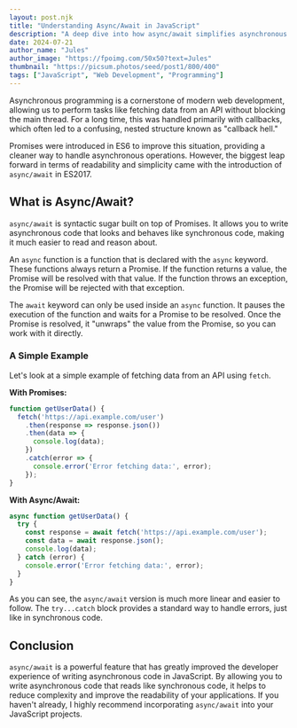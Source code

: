 ```yaml
---
layout: post.njk
title: "Understanding Async/Await in JavaScript"
description: "A deep dive into how async/await simplifies asynchronous programming in JavaScript, making your code cleaner and more readable."
date: 2024-07-21
author_name: "Jules"
author_image: "https://fpoimg.com/50x50?text=Jules"
thumbnail: "https://picsum.photos/seed/post1/800/400"
tags: ["JavaScript", "Web Development", "Programming"]
---
```


Asynchronous programming is a cornerstone of modern web development, allowing us to perform tasks like fetching data from an API without blocking the main thread. For a long time, this was handled primarily with callbacks, which often led to a confusing, nested structure known as "callback hell."

Promises were introduced in ES6 to improve this situation, providing a cleaner way to handle asynchronous operations. However, the biggest leap forward in terms of readability and simplicity came with the introduction of `async/await` in ES2017.

## What is Async/Await?

`async/await` is syntactic sugar built on top of Promises. It allows you to write asynchronous code that looks and behaves like synchronous code, making it much easier to read and reason about.

An `async` function is a function that is declared with the `async` keyword. These functions always return a Promise. If the function returns a value, the Promise will be resolved with that value. If the function throws an exception, the Promise will be rejected with that exception.

The `await` keyword can only be used inside an `async` function. It pauses the execution of the function and waits for a Promise to be resolved. Once the Promise is resolved, it "unwraps" the value from the Promise, so you can work with it directly.

### A Simple Example

Let's look at a simple example of fetching data from an API using `fetch`.

**With Promises:**
```javascript
function getUserData() {
  fetch('https://api.example.com/user')
    .then(response => response.json())
    .then(data => {
      console.log(data);
    })
    .catch(error => {
      console.error('Error fetching data:', error);
    });
}
```

**With Async/Await:**
```javascript
async function getUserData() {
  try {
    const response = await fetch('https://api.example.com/user');
    const data = await response.json();
    console.log(data);
  } catch (error) {
    console.error('Error fetching data:', error);
  }
}
```

As you can see, the `async/await` version is much more linear and easier to follow. The `try...catch` block provides a standard way to handle errors, just like in synchronous code.

## Conclusion

`async/await` is a powerful feature that has greatly improved the developer experience of writing asynchronous code in JavaScript. By allowing you to write asynchronous code that reads like synchronous code, it helps to reduce complexity and improve the readability of your applications. If you haven't already, I highly recommend incorporating `async/await` into your JavaScript projects.
